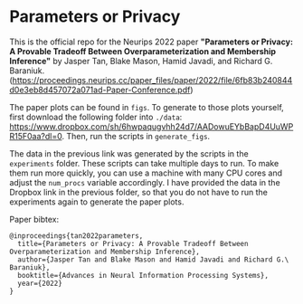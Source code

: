 # Parameters or Privacy

This is the official repo for the Neurips 2022 paper 
**"Parameters or Privacy: A Provable Tradeoff Between Overparameterization and Membership Inference"** 
by Jasper Tan, Blake Mason, Hamid Javadi, and Richard G. Baraniuk. 
(https://proceedings.neurips.cc/paper_files/paper/2022/file/6fb83b240844d0e3eb8d457072a071ad-Paper-Conference.pdf)

The paper plots can be found in `figs`. To generate to those plots yourself, first download the following folder into `./data`: 
https://www.dropbox.com/sh/6hwpaqugvhh24d7/AADowuEYbBapD4UuWPR15F0aa?dl=0. Then, run the scripts in `generate_figs`.

The data in the previous link was generated by the scripts in the `experiments` folder. These scripts can take multiple days to run.
To make them run more quickly, you can use a machine with many CPU cores and adjust the `num_procs` variable accordingly.
I have provided the data in the Dropbox link in the previous folder, so that you do not have to run the experiments again to generate the paper plots.

Paper bibtex:
```
@inproceedings{tan2022parameters,
  title={Parameters or Privacy: A Provable Tradeoff Between Overparameterization and Membership Inference},
  author={Jasper Tan and Blake Mason and Hamid Javadi and Richard G.\ Baraniuk},
  booktitle={Advances in Neural Information Processing Systems},
  year={2022}
}
```
